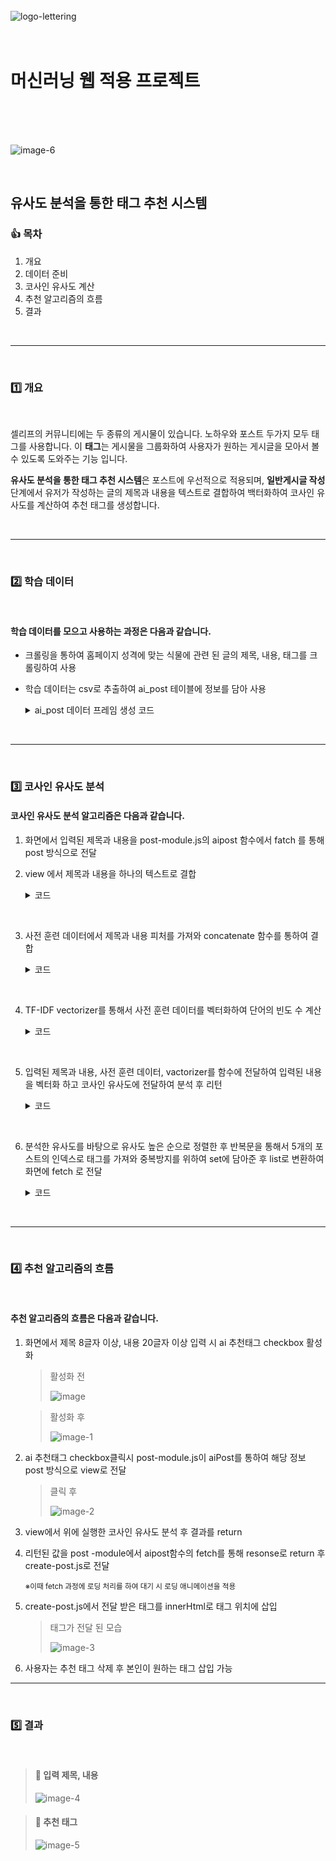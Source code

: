 <br>
<br>
<br>

![logo-lettering](https://github.com/DianaKang0123/selleaf/assets/156397873/b5f4c8cd-6d88-4965-9336-ad89f151ba52)
<br>
<br>
<br>

# 머신러닝 웹 적용 프로젝트
<br>
<br>
<br>

![image-6](https://github.com/DianaKang0123/selleaf/assets/156397873/7fad2a49-5eea-4445-88d9-9866b8005e92)

<br>

##  유사도 분석을 통한 태그 추천 시스템

### **👍 목차**

1. 개요
2. 데이터 준비
3. 코사인 유사도 계산
4. 추천 알고리즘의 흐름
5. 결과

<br>

---
<br>

### **1️⃣ 개요**

<br>

셀리프의 커뮤니티에는 두 종류의 게시물이 있습니다. 노하우와 포스트 두가지 모두 태그를 사용합니다. 이 **태그**는 게시물을 그룹화하여 사용자가 원하는 게시글을 모아서 볼 수 있도록 도와주는 기능 입니다.

**유사도 분석을 통한 태그 추천 시스템**은 포스트에 우선적으로 적용되며, **일반게시글 작성** 단계에서 유저가 작성하는 글의 제목과 내용을 텍스트로 결합하여 백터화하여 코사인 유사도를 계산하여 추천 태그를 생성합니다.

<br>

---

<br>

### **2️⃣ 학습 데이터**
<br>

#### 학습 데이터를 모으고 사용하는 과정은 다음과 같습니다.   

- 크롤링을 통하여 홈페이지 성격에 맞는 식물에 관련 된 글의 제목, 내용, 태그를 크롤링하여 사용
- 학습 데이터는 csv로 추출하여 ai_post 테이블에 정보를 담아 사용

    <details>
    <summary>ai_post 데이터 프레임 생성 코드</summary>

    ```
    def save_articles_from_csv(csv_file_path):
        try:
            # CSV 파일 열기
            with open(csv_file_path, 'r', encoding='utf-8-sig') as file:
                reader = csv.DictReader(file)
                member_queryset = Member.objects.all()
                # 각 행을 반복하며 Django 모델에 저장
                for row in reader:

                    # 필요한 정보 추출
                    title = row['title']
                    content = row['content']
                    tags = row['tag'].split(',')
                    tag_list = []
                    for tag in tags:
                        tag_list.append(tag)

                    post_data = {
                        'post_title': title,
                        'post_content': content,
                        'post_tags': tag_list,
                    }
                    post = AiPost.objects.create(**post_data)
            # 모든 데이터가 성공적으로 저장되었음을 반환
            return True
        except Exception as e:
            # 오류 발생 시 메시지 출력 및 False 반환
            print(f"Error occurred while saving articles from CSV: {e}")
            return False

    class AiTest(TestCase):

        # CSV 파일 경로
        csv_file_path = '../pretraining_df.csv'

        # CSV 파일에서 데이터를 Django 모델에 저장
        if save_articles_from_csv(csv_file_path):
            print("Articles saved successfully.")
        else:
            print("Failed to save articles.")


    ```

    </details>
<br>

---
<br>

### **3️⃣ 코사인 유사도 분석**


#### 코사인 유사도 분석 알고리즘은 다음과 같습니다.

1. 화면에서 입력된 제목과 내용을 post-module.js의 aipost 함수에서 fatch 를 통해 post 방식으로 전달



2. view 에서 제목과 내용을 하나의 텍스트로 결합
    <details>
    <summary>코드</summary>

    ```
        # Concatenate features
        input_title = data.get('title')
        input_content = data.get('content')

    ```

    </details>

<br>

3. 사전 훈련 데이터에서 제목과 내용 피처를 가져와 concatenate 함수를 통하여 결합
    <details>
    <summary>코드</summary>

    ```
    @staticmethod
    def concatenate(titles, contents):
        return [f"{title} {content}" for title, content in zip(titles, contents)]
 
 
        titles = AiPost.objects.all().values_list('post_title', flat=True)
        contents = AiPost.objects.all().values_list('post_content', flat=True)
        features = self.concatenate(titles, contents)


    ```

    </details>

<br>    

4. TF-IDF vectorizer를 통해서 사전 훈련 데이터를 벡터화하여 단어의 빈도 수 계산
    <details>
    <summary>코드</summary>

    ```
    # TF-IDF 벡터화
    vectorizer = TfidfVectorizer()
    tfidf_matrix = vectorizer.fit_transform(features)
    ```

    </details>

<br>    

5. 입력된 제목과 내용, 사전 훈련 데이터, vactorizer를 함수에 전달하여 입력된 내용을 벡터화 하고 코사인 유사도에 전달하여 분석 후 리턴
    <details>
    <summary>코드</summary>

    ```
    @staticmethod
    def find_similar_titles(input_title, tfidf_matrix, vectorizer):
        input_vec = vectorizer.transform([input_title])
        cosine_similarities = cosine_similarity(input_vec, tfidf_matrix).flatten()
        return cosine_similarities
    
    # 코사인 유사도 계산
        cosine_similarities = self.find_similar_titles(target, tfidf_matrix, vectorizer)

    ```
    </details>

<br>    

6. 분석한 유사도를 바탕으로 유사도 높은 순으로 정렬한 후 반복문을 통해서 5개의 포스트의 인덱스로 태그를 가져와 중복방지를 위하여 set에 담아준 후 list로 변환하여 화면에 fetch 로 전달

    <details>
    <summary>코드</summary>

    ```
    @staticmethod
    def get_tag_from_index(index):
        tags = AiPost.objects.filter(id=index).values_list('post_tags', flat=True)
        if tags.exists():
            return tags[0].split(',')
        return ['없습니다']


        # 유사도 높은 순으로 정렬
        similar_indices = cosine_similarities.argsort()[::-1]
        print(similar_indices[1:6])
        tag_set = set()
        for idx in similar_indices[1:6]:  # 가장 유사한 5개의 포스트 선택
            print(cosine_similarities[idx])
            tags = self.get_tag_from_index(idx)
            print(tags)
            joined_str = ''.join(tags)
            cleaned_str = joined_str.replace("[", "").replace("]", "").replace("'", "").strip()
            cleaned_str = cleaned_str.split(" ")
            tag_set.update(cleaned_str)

        return Response(list(tag_set)[:5])

    ```
    </details>

<br>

---
<br>

### **4️⃣ 추천 알고리즘의 흐름**

<br>

#### 추천 알고리즘의 흐름은 다음과 같습니다.

1. 화면에서 제목 8글자 이상, 내용 20글자 이상 입력 시 ai 추천태그 checkbox 활성화

    > 활성화 전 
    > 
    > ![image](https://github.com/DianaKang0123/selleaf/assets/156397873/eddee58f-c7f7-4c47-99e8-5435dda62eca)
 

    > 활성화 후 
    > 
    > ![image-1](https://github.com/DianaKang0123/selleaf/assets/156397873/ea047f23-0d80-419d-b25e-bcf87c6af7be)


2. ai 추천태그 checkbox클릭시 post-module.js이 aiPost를 통하여 해당 정보 post 방식으로 view로 전달
    > 클릭 후 
    > 
    > ![image-2](https://github.com/DianaKang0123/selleaf/assets/156397873/86eb330c-fa1e-481b-a745-fea1245be90e)


3. view에서 위에 실행한 코사인 유사도 분석 후 결과를 return
4. 리턴된 값을 post -module에서 aipost함수의 fetch를 통해 resonse로 return 후 create-post.js로 전달  

    <sub>※이때 fetch 과정에 로딩 처리를 하여 대기 시 로딩 애니메이션을 적용</sub>  

5. create-post.js에서 전달 받은 태그를 innerHtml로 태그 위치에 삽입
    > 태그가 전달 된 모습 
    > 
    > ![image-3](https://github.com/DianaKang0123/selleaf/assets/156397873/71b0bdd9-2ab9-403d-933c-2cd1e925c394)


6. 사용자는 추천 태그 삭제 후 본인이 원하는 태그 삽입 가능

---
<br>

### **5️⃣ 결과**

<br>

> #### 🚩 입력 제목, 내용
> 
> ![image-4](https://github.com/DianaKang0123/selleaf/assets/156397873/240a9eda-2dd5-4af3-b853-54e1f455257d)


> #### 🚩 추천 태그
> 
> ![image-5](https://github.com/DianaKang0123/selleaf/assets/156397873/005172fa-87b8-44db-8e22-5fa16a855fdd)
     
